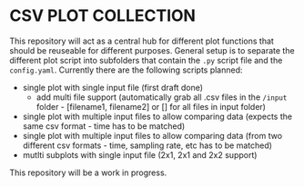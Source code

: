 # CSV PLOT COLLECTION
This repository will act as a central hub for different plot functions that should be reuseable for different purposes.
General setup is to separate the different plot script into subfolders that contain the `.py` script file and the `config.yaml`.
Currently there are the following scripts planned:
- single plot with single input file (first draft done)
  - add multi file support (automatically grab all .csv files in the `/input` folder - [filename1, filename2] or [] for all files in input folder)
- single plot with multiple input files to allow comparing data (expects the same csv format - time has to be matched)
- single plot with multiple input files to allow comparing data (from two different csv formats - time, sampling rate, etc has to be matched)
- mutlti subplots with single input file (2x1, 2x1 and 2x2 support)

This repository will be a work in progress.